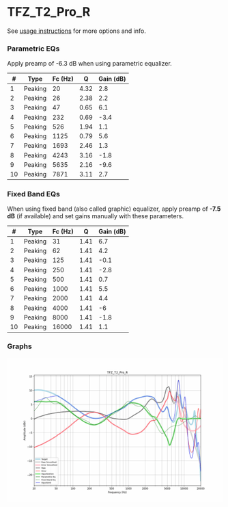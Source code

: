 # TFZ_T2_Pro_R
See [usage instructions](https://github.com/jaakkopasanen/AutoEq#usage) for more options and info.

### Parametric EQs
Apply preamp of -6.3 dB when using parametric equalizer.

|   # | Type    |   Fc (Hz) |    Q |   Gain (dB) |
|-----|---------|-----------|------|-------------|
|   1 | Peaking |        20 | 4.32 |         2.8 |
|   2 | Peaking |        26 | 2.38 |         2.2 |
|   3 | Peaking |        47 | 0.65 |         6.1 |
|   4 | Peaking |       232 | 0.69 |        -3.4 |
|   5 | Peaking |       526 | 1.94 |         1.1 |
|   6 | Peaking |      1125 | 0.79 |         5.6 |
|   7 | Peaking |      1693 | 2.46 |         1.3 |
|   8 | Peaking |      4243 | 3.16 |        -1.8 |
|   9 | Peaking |      5635 | 2.16 |        -9.6 |
|  10 | Peaking |      7871 | 3.11 |         2.7 |

### Fixed Band EQs
When using fixed band (also called graphic) equalizer, apply preamp of **-7.5 dB** (if available) and set gains manually with these parameters.

|   # | Type    |   Fc (Hz) |    Q |   Gain (dB) |
|-----|---------|-----------|------|-------------|
|   1 | Peaking |        31 | 1.41 |         6.7 |
|   2 | Peaking |        62 | 1.41 |         4.2 |
|   3 | Peaking |       125 | 1.41 |        -0.1 |
|   4 | Peaking |       250 | 1.41 |        -2.8 |
|   5 | Peaking |       500 | 1.41 |         0.7 |
|   6 | Peaking |      1000 | 1.41 |         5.5 |
|   7 | Peaking |      2000 | 1.41 |         4.4 |
|   8 | Peaking |      4000 | 1.41 |        -6   |
|   9 | Peaking |      8000 | 1.41 |        -1.8 |
|  10 | Peaking |     16000 | 1.41 |         1.1 |

### Graphs
![](./TFZ_T2_Pro_R.png)
